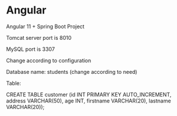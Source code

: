 # Angular
Angular 11 + Spring Boot Project

Tomcat server port is 8010

MySQL port is 3307

Change according to configuration

Database name: students (change according to need)

Table: 

CREATE TABLE customer (id INT PRIMARY KEY AUTO_INCREMENT, address VARCHAR(50), age INT, firstname VARCHAR(20), lastname VARCHAR(20));
